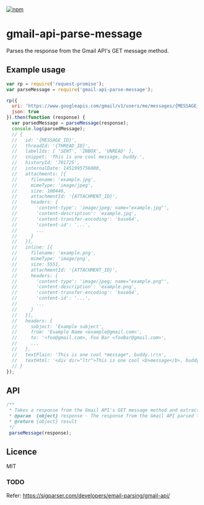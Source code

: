 [![npm][npm]][npm-url]

# gmail-api-parse-message
Parses the response from the Gmail API's GET message method.

## Example usage

```js
var rp = require('request-promise');
var parseMessage = require('gmail-api-parse-message');

rp({
  uri: 'https://www.googleapis.com/gmail/v1/users/me/messages/{MESSAGE_ID}?access_token={ACCESS_TOKEN}',
  json: true
}).then(function (response) {
  var parsedMessage = parseMessage(response);
  console.log(parsedMessage);
  // { 
  //   id: '{MESSAGE_ID}',
  //   threadId: '{THREAD_ID}',
  //   labelIds: [ 'SENT', 'INBOX', 'UNREAD' ],
  //   snippet: 'This is one cool message, buddy.',
  //   historyId: '701725',
  //   internalDate: 1451995756000,
  //   attachments: [{ 
  //     filename: 'example.jpg',
  //     mimeType: 'image/jpeg',
  //     size: 100446,
  //     attachmentId: '{ATTACHMENT_ID}',
  //     headers: {
  //       'content-type': 'image/jpeg; name="example.jpg"',
  //       'content-description': 'example.jpg',
  //       'content-transfer-encoding': 'base64',
  //       'content-id': '...',
  //       ...
  //     }
  //   }],
  //   inline: [{ 
  //     filename: 'example.png',
  //     mimeType: 'image/png',
  //     size: 5551,
  //     attachmentId: '{ATTACHMENT_ID}',
  //     headers: {
  //       'content-type': 'image/jpeg; name="example.png"',
  //       'content-description': 'example.png',
  //       'content-transfer-encoding': 'base64',
  //       'content-id': '...',
  //       ...
  //     }
  //   }],
  //   headers: {
  //     subject: 'Example subject',
  //     from: 'Example Name <example@gmail.com>',
  //     to: '<foo@gmail.com>, Foo Bar <fooBar@gmail.com>',
  //     ...
  //   },
  //   textPlain: 'This is one cool *message*, buddy.\r\n',
  //   textHtml: '<div dir="ltr">This is one cool <b>message</b>, buddy.</div>\r\n' 
  // }
});

```

## API


```js
/**
 * Takes a response from the Gmail API's GET message method and extracts all the relevant data.
 * @param  {object} response - The response from the Gmail API parsed to a JavaScript object.
 * @return {object} result
 */
 parseMessage(response);
```

## Licence
MIT

[npm]: https://img.shields.io/npm/v/gmail-api-parse-message.svg
[npm-url]: https://npmjs.com/package/gmail-api-parse-message


### TODO
Refer:
https://sigparser.com/developers/email-parsing/gmail-api/
